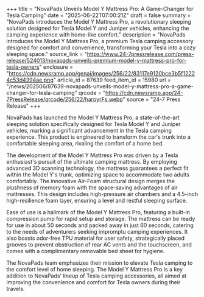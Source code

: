 +++
title = "NovaPads Unveils Model Y Mattress Pro: A Game-Changer for Tesla Camping"
date = "2025-06-22T07:00:21Z"
draft = false
summary = "NovaPads introduces the Model Y Mattress Pro, a revolutionary sleeping solution designed for Tesla Model Y and Juniper vehicles, enhancing the camping experience with home-like comfort."
description = "NovaPads introduces the Model Y Mattress Pro, a premium Tesla camping accessory designed for comfort and convenience, transforming your Tesla into a cozy sleeping space."
source_link = "https://www.24-7pressrelease.com/press-release/524013/novapads-unveils-premium-model-y-mattress-pro-for-tesla-owners"
enclosure = "https://cdn.newsramp.app/genai/images/256/22/83117e9120bce3b5f12224c53d4394ae.png"
article_id = 87639
feed_item_id = 15980
url = "/news/202506/87639-novapads-unveils-model-y-mattress-pro-a-game-changer-for-tesla-camping"
qrcode = "https://cdn.newsramp.app/24-7PressRelease/qrcode/256/22/harpyrFs.webp"
source = "24-7 Press Release"
+++

<p>NovaPads has launched the Model Y Mattress Pro, a state-of-the-art sleeping solution specifically designed for Tesla Model Y and Juniper vehicles, marking a significant advancement in the Tesla camping experience. This product is engineered to transform the car's trunk into a comfortable sleeping area, rivaling the comfort of a home bed.</p><p>The development of the Model Y Mattress Pro was driven by a Tesla enthusiast's pursuit of the ultimate camping mattress. By employing advanced 3D scanning technology, the mattress guarantees a perfect fit within the Model Y's trunk, optimizing space to accommodate two adults comfortably. The innovative Air-Foam structural design merges the plushness of memory foam with the space-saving advantages of air mattresses. This design includes high-pressure air chambers and a 4.5-inch high-resilience foam layer, ensuring a level and restful sleeping surface.</p><p>Ease of use is a hallmark of the Model Y Mattress Pro, featuring a built-in compression pump for rapid setup and storage. The mattress can be ready for use in about 50 seconds and packed away in just 60 seconds, catering to the needs of adventurers seeking impromptu camping experiences. It also boasts odor-free TPU material for user safety, strategically placed grooves to prevent obstruction of rear AC vents and the touchscreen, and comes with a complimentary removable bed sheet for hygiene.</p><p>The NovaPads team emphasizes their mission to elevate Tesla camping to the comfort level of home sleeping. The Model Y Mattress Pro is a key addition to NovaPads' lineup of Tesla camping accessories, all aimed at improving the convenience and comfort for Tesla owners during their travels.</p>